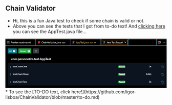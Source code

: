 ## Chain Validator
* Hi, this is a fun Java test to check if some chain is valid or not.
* Above you can see the tests that I got from to-do text! And [clicking here](https://github.com/igor-lisboa/ChainValidator/blob/master/src/test/java/com/personetics/test/AppTest.java) you can see the AppTest.java file... 
<img src="https://github.com/igor-lisboa/ChainValidator/blob/master/src/assets/JavaTestReportPrint.png?raw=true">
* To see the [TO-DO text, click here!](https://github.com/igor-lisboa/ChainValidator/blob/master/to-do.md)